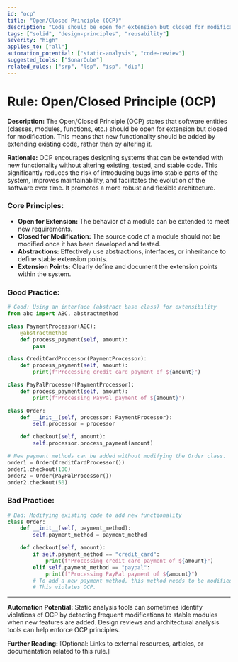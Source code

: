 ```yaml
---
id: "ocp"
title: "Open/Closed Principle (OCP)"
description: "Code should be open for extension but closed for modification."
tags: ["solid", "design-principles", "reusability"]
severity: "high"
applies_to: ["all"]
automation_potential: ["static-analysis", "code-review"]
suggested_tools: ["SonarQube"]
related_rules: ["srp", "lsp", "isp", "dip"]
---
```


# Rule: Open/Closed Principle (OCP)

**Description:** The Open/Closed Principle (OCP) states that software entities (classes, modules, functions, etc.) should be open for extension but closed for modification. This means that new functionality should be added by extending existing code, rather than by altering it.

**Rationale:** OCP encourages designing systems that can be extended with new functionality without altering existing, tested, and stable code. This significantly reduces the risk of introducing bugs into stable parts of the system, improves maintainability, and facilitates the evolution of the software over time. It promotes a more robust and flexible architecture.

### Core Principles:
- **Open for Extension:** The behavior of a module can be extended to meet new requirements.
- **Closed for Modification:** The source code of a module should not be modified once it has been developed and tested.
- **Abstractions:** Effectively use abstractions, interfaces, or inheritance to define stable extension points.
- **Extension Points:** Clearly define and document the extension points within the system.

### Good Practice:
```python
# Good: Using an interface (abstract base class) for extensibility
from abc import ABC, abstractmethod

class PaymentProcessor(ABC):
    @abstractmethod
    def process_payment(self, amount):
        pass

class CreditCardProcessor(PaymentProcessor):
    def process_payment(self, amount):
        print(f"Processing credit card payment of ${amount}")

class PayPalProcessor(PaymentProcessor):
    def process_payment(self, amount):
        print(f"Processing PayPal payment of ${amount}")

class Order:
    def __init__(self, processor: PaymentProcessor):
        self.processor = processor

    def checkout(self, amount):
        self.processor.process_payment(amount)

# New payment methods can be added without modifying the Order class.
order1 = Order(CreditCardProcessor())
order1.checkout(100)
order2 = Order(PayPalProcessor())
order2.checkout(50)
```

### Bad Practice:
```python
# Bad: Modifying existing code to add new functionality
class Order:
    def __init__(self, payment_method):
        self.payment_method = payment_method

    def checkout(self, amount):
        if self.payment_method == "credit_card":
            print(f"Processing credit card payment of ${amount}")
        elif self.payment_method == "paypal":
            print(f"Processing PayPal payment of ${amount}")
        # To add a new payment method, this method needs to be modified.
        # This violates OCP.
```

---

**Automation Potential:** Static analysis tools can sometimes identify violations of OCP by detecting frequent modifications to stable modules when new features are added. Design reviews and architectural analysis tools can help enforce OCP principles.

**Further Reading:** [Optional: Links to external resources, articles, or documentation related to this rule.]
